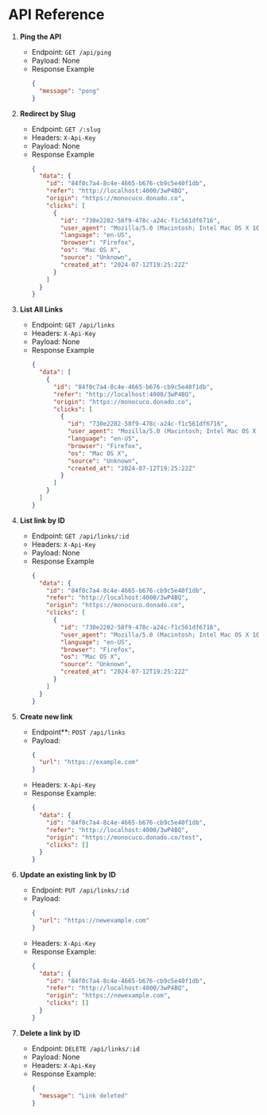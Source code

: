 # API Reference

1. **Ping the API**

   - Endpoint: `GET /api/ping`
   - Payload: None
   - Response Example
     ```json
     {
       "message": "pong"
     }
     ```

2. **Redirect by Slug**

   - Endpoint: `GET /:slug`
   - Headers: `X-Api-Key`
   - Payload: None
   - Response Example
     ```json
     {
       "data": {
         "id": "84f0c7a4-8c4e-4665-b676-cb9c5e40f1db",
         "refer": "http://localhost:4000/3wP4BQ",
         "origin": "https://monocuco.donado.co",
         "clicks": [
           {
             "id": "730e2202-58f9-478c-a24c-f1c561df6716",
             "user_agent": "Mozilla/5.0 (Macintosh; Intel Mac OS X 10.15; rv:127.0) Gecko/20100101 Firefox/127.0",
             "language": "en-US",
             "browser": "Firefox",
             "os": "Mac OS X",
             "source": "Unknown",
             "created_at": "2024-07-12T19:25:22Z"
           }
         ]
       }
     }
     ```

3. **List All Links**

   - Endpoint: `GET /api/links`
   - Headers: `X-Api-Key`
   - Payload: None
   - Response Example
     ```json
     {
       "data": [
         {
           "id": "84f0c7a4-8c4e-4665-b676-cb9c5e40f1db",
           "refer": "http://localhost:4000/3wP4BQ",
           "origin": "https://monocuco.donado.co",
           "clicks": [
             {
               "id": "730e2202-58f9-478c-a24c-f1c561df6716",
               "user_agent": "Mozilla/5.0 (Macintosh; Intel Mac OS X 10.15; rv:127.0) Gecko/20100101 Firefox/127.0",
               "language": "en-US",
               "browser": "Firefox",
               "os": "Mac OS X",
               "source": "Unknown",
               "created_at": "2024-07-12T19:25:22Z"
             }
           ]
         }
       ]
     }
     ```

4. **List link by ID**

   - Endpoint: `GET /api/links/:id`
   - Headers: `X-Api-Key`
   - Payload: None
   - Response Example
     ```json
     {
       "data": {
         "id": "84f0c7a4-8c4e-4665-b676-cb9c5e40f1db",
         "refer": "http://localhost:4000/3wP4BQ",
         "origin": "https://monocuco.donado.co",
         "clicks": [
           {
             "id": "730e2202-58f9-478c-a24c-f1c561df6716",
             "user_agent": "Mozilla/5.0 (Macintosh; Intel Mac OS X 10.15; rv:127.0) Gecko/20100101 Firefox/127.0",
             "language": "en-US",
             "browser": "Firefox",
             "os": "Mac OS X",
             "source": "Unknown",
             "created_at": "2024-07-12T19:25:22Z"
           }
         ]
       }
     }
     ```

5. **Create new link**

   - Endpoint\*\*: `POST /api/links`
   - Payload:
     ```json
     {
       "url": "https://example.com"
     }
     ```
   - Headers: `X-Api-Key`
   - Response Example:
     ```json
     {
       "data": {
         "id": "84f0c7a4-8c4e-4665-b676-cb9c5e40f1db",
         "refer": "http://localhost:4000/3wP4BQ",
         "origin": "https://monocuco.donado.co/test",
         "clicks": []
       }
     }
     ```

6. **Update an existing link by ID**

   - Endpoint: `PUT /api/links/:id`
   - Payload:
     ```json
     {
       "url": "https://newexample.com"
     }
     ```
   - Headers: `X-Api-Key`
   - Response Example:
     ```json
     {
       "data": {
         "id": "84f0c7a4-8c4e-4665-b676-cb9c5e40f1db",
         "refer": "http://localhost:4000/3wP4BQ",
         "origin": "https://newexample.com",
         "clicks": []
       }
     }
     ```

7. **Delete a link by ID**

   - Endpoint: `DELETE /api/links/:id`
   - Payload: None
   - Headers: `X-Api-Key`
   - Response Example:
     ```json
     {
       "message": "Link deleted"
     }
     ```

